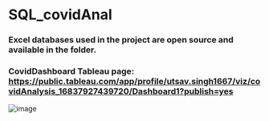 # SQL_covidAnal
### Excel databases used in the project are open source and available in the folder.
### CovidDashboard Tableau page: https://public.tableau.com/app/profile/utsav.singh1667/viz/covidAnalysis_16837927439720/Dashboard1?publish=yes
![image](https://user-images.githubusercontent.com/67924279/235429692-6ca6539b-ea4a-4bfe-b669-e81dfa0c7988.png)

